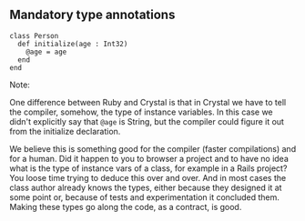 ## Mandatory type annotations

```playground
class Person
  def initialize(age : Int32)
    @age = age
  end
end
```

Note:

One difference between Ruby and Crystal is that in Crystal we have to tell the compiler, somehow, the type of instance variables.
In this case we didn't explicitly say that `@age` is String, but the compiler could figure it out from the initialize declaration.

We believe this is something good for the compiler (faster compilations) and for a human. Did it happen to you to browser a project and to have no idea what is the type of instance vars of a class, for example in a Rails project? You loose time trying to deduce this over and over. And in most cases the class author already knows the types, either because they designed it at some point or, because of tests and experimentation it concluded them. Making these types go along the code, as a contract, is good.

